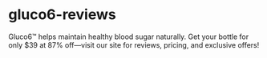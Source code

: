 # gluco6-reviews
Gluco6™ helps maintain healthy blood sugar naturally. Get your bottle for only $39 at 87% off—visit our site for reviews, pricing, and exclusive offers!
